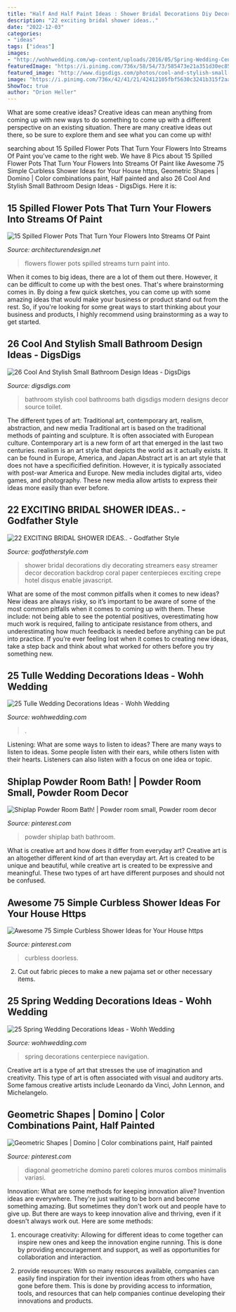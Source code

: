 ```yaml
---
title: "Half And Half Paint Ideas : Shower Bridal Decorations Diy Decorating Streamers Easy Streamer Decor Decoration Backdrop Coral Paper Centerpieces Exciting Crepe Hotel Disqus Enable Javascript"
description: "22 exciting bridal shower ideas.."
date: "2022-12-03"
categories:
- "ideas"
tags: ["ideas"]
images:
- "http://wohhwedding.com/wp-content/uploads/2016/05/Spring-Wedding-Centerpiece-Decorations.jpg"
featuredImage: "https://i.pinimg.com/736x/58/54/73/585473e21a351d30ec8537f162f90809.jpg"
featured_image: "http://www.digsdigs.com/photos/cool-and-stylish-small-bathroom-design-ideas-23-554x738.jpg"
image: "https://i.pinimg.com/736x/42/41/21/42412105fbf5630c3241b315f2aa1093.jpg"
ShowToc: true
author: "Orion Heller"
---
```



What are some creative ideas?
Creative ideas can mean anything from coming up with new ways to do something to come up with a different perspective on an existing situation. There are many creative ideas out there, so be sure to explore them and see what you can come up with!

	

		
searching about 15 Spilled Flower Pots That Turn Your Flowers Into Streams Of Paint you've came to the right web. We have 8 Pics about 15 Spilled Flower Pots That Turn Your Flowers Into Streams Of Paint like Awesome 75 Simple Curbless Shower Ideas for Your House https, Geometric Shapes | Domino | Color combinations paint, Half painted and also 26 Cool And Stylish Small Bathroom Design Ideas - DigsDigs. Here it is:
		
    
## 15 Spilled Flower Pots That Turn Your Flowers Into Streams Of Paint

<img loading=lazy src="https://cdn.architecturendesign.net/wp-content/uploads/2015/07/AD-Spilled-Flowers-Garden-Ideas-07.jpg" onerror="this.onerror=null;this.src='https://tse4.mm.bing.net/th?id=OIP.0Qu9kxfh1NReD36BZ6FILAHaJ3&amp;pid=15.1';" alt="15 Spilled Flower Pots That Turn Your Flowers Into Streams Of Paint">

_Source: architecturendesign.net_

>flowers flower pots spilled streams turn paint into. 

	

When it comes to big ideas, there are a lot of them out there. However, it can be difficult to come up with the best ones. That's where brainstorming comes in. By doing a few quick sketches, you can come up with some amazing ideas that would make your business or product stand out from the rest. So, if you're looking for some great ways to start thinking about your business and products, I highly recommend using brainstorming as a way to get started.

    
## 26 Cool And Stylish Small Bathroom Design Ideas - DigsDigs

<img loading=lazy src="http://www.digsdigs.com/photos/cool-and-stylish-small-bathroom-design-ideas-23-554x738.jpg" onerror="this.onerror=null;this.src='https://tse3.mm.bing.net/th?id=OIP.3InsbOgUET2l_lEo0mjpagHaJ3&amp;pid=15.1';" alt="26 Cool And Stylish Small Bathroom Design Ideas - DigsDigs">

_Source: digsdigs.com_

>bathroom stylish cool bathrooms bath digsdigs modern designs decor source toilet. 

	

The different types of art: Traditional art, contemporary art, realism, abstraction, and new media
Traditional art is based on the traditional methods of painting and sculpture. It is often associated with European culture. Contemporary art is a new form of art that emerged in the last two centuries. realism is an art style that depicts the world as it actually exists. It can be found in Europe, America, and Japan.Abstract art is an art style that does not have a specificified definition. However, it is typically associated with post-war America and Europe. New media includes digital arts, video games, and photography. These new media allow artists to express their ideas more easily than ever before.

    
## 22 EXCITING BRIDAL SHOWER IDEAS.. - Godfather Style

<img loading=lazy src="http://godfatherstyle.com/wp-content/uploads/2016/01/DIY-Bridal-Shower-Ideas..jpg" onerror="this.onerror=null;this.src='https://tse2.mm.bing.net/th?id=OIP.S2ORLE1GeYDuwjfDwgH94QHaLD&amp;pid=15.1';" alt="22 EXCITING BRIDAL SHOWER IDEAS.. - Godfather Style">

_Source: godfatherstyle.com_

>shower bridal decorations diy decorating streamers easy streamer decor decoration backdrop coral paper centerpieces exciting crepe hotel disqus enable javascript. 

	

What are some of the most common pitfalls when it comes to new ideas?
New ideas are always risky, so it’s important to be aware of some of the most common pitfalls when it comes to coming up with them. These include: not being able to see the potential positives, overestimating how much work is required, failing to anticipate resistance from others, and underestimating how much feedback is needed before anything can be put into practice. If you’re ever feeling lost when it comes to creating new ideas, take a step back and think about what worked for others before you try something new.

    
## 25 Tulle Wedding Decorations Ideas - Wohh Wedding

<img loading=lazy src="https://www.wohhwedding.com/wp-content/uploads/2016/05/Tulle-Wedding-Table-Decorations.jpg" onerror="this.onerror=null;this.src='https://tse3.mm.bing.net/th?id=OIP.8cr521Jf3dBbRQ06XGwk6wHaLH&amp;pid=15.1';" alt="25 Tulle Wedding Decorations Ideas - Wohh Wedding">

_Source: wohhwedding.com_

>. 

	

Listening: What are some ways to listen to ideas?
There are many ways to listen to ideas. Some people listen with their ears, while others listen with their hearts. Listeners can also listen with a focus on one idea or topic.

    
## Shiplap Powder Room Bath! | Powder Room Small, Powder Room Decor

<img loading=lazy src="https://i.pinimg.com/736x/7d/a3/d4/7da3d4320d0858140967deebda98e018--dream-bathrooms-small-bathrooms.jpg" onerror="this.onerror=null;this.src='https://tse2.mm.bing.net/th?id=OIP.bHJJs13q6HR6ipjHPCEAJQHaNL&amp;pid=15.1';" alt="Shiplap Powder Room Bath! | Powder room small, Powder room decor">

_Source: pinterest.com_

>powder shiplap bath bathroom. 

	

What is creative art and how does it differ from everyday art?
Creative art is an altogether different kind of art than everyday art. Art is created to be unique and beautiful, while creative art is created to be expressive and meaningful. These two types of art have different purposes and should not be confused.

    
## Awesome 75 Simple Curbless Shower Ideas For Your House Https

<img loading=lazy src="https://i.pinimg.com/736x/58/54/73/585473e21a351d30ec8537f162f90809.jpg" onerror="this.onerror=null;this.src='https://tse2.mm.bing.net/th?id=OIP.IShecTu3YjtD4QBMHXnUlAHaLJ&amp;pid=15.1';" alt="Awesome 75 Simple Curbless Shower Ideas for Your House https">

_Source: pinterest.com_

>curbless doorless. 

	

2. Cut out fabric pieces to make a new pajama set or other necessary items.

    
## 25 Spring Wedding Decorations Ideas - Wohh Wedding

<img loading=lazy src="http://wohhwedding.com/wp-content/uploads/2016/05/Spring-Wedding-Centerpiece-Decorations.jpg" onerror="this.onerror=null;this.src='https://tse2.mm.bing.net/th?id=OIP.vlwjkIT0S670O4cJGy-3fAHaLH&amp;pid=15.1';" alt="25 Spring Wedding Decorations Ideas - Wohh Wedding">

_Source: wohhwedding.com_

>spring decorations centerpiece navigation. 

	

Creative art is a type of art that stresses the use of imagination and creativity. This type of art is often associated with visual and auditory arts. Some famous creative artists include Leonardo da Vinci, John Lennon, and Michelangelo.

    
## Geometric Shapes | Domino | Color Combinations Paint, Half Painted

<img loading=lazy src="https://i.pinimg.com/736x/42/41/21/42412105fbf5630c3241b315f2aa1093.jpg" onerror="this.onerror=null;this.src='https://tse3.mm.bing.net/th?id=OIP.t4ZsJRdAOtlG0ebcYhXOnQHaJ8&amp;pid=15.1';" alt="Geometric Shapes | Domino | Color combinations paint, Half painted">

_Source: pinterest.com_

>diagonal geometriche domino pareti colores muros combos minimalis variasi. 

	

Innovation: What are some methods for keeping innovation alive?
Invention ideas are everywhere. They're just waiting to be born and become something amazing. But sometimes they don't work out and people have to give up. But there are ways to keep innovation alive and thriving, even if it doesn't always work out. Here are some methods:
1. encourage creativity: Allowing for different ideas to come together can inspire new ones and keep the innovation engine running. This is done by providing encouragement and support, as well as opportunities for collaboration and interaction.

2. provide resources: With so many resources available, companies can easily find inspiration for their invention ideas from others who have gone before them. This is done by providing access to information, tools, and resources that can help companies continue developing their innovations and products.


